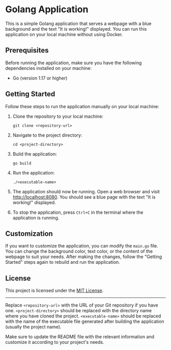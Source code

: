 # Golang Application

This is a simple Golang application that serves a webpage with a blue background and the text "It is working!" displayed. You can run this application on your local machine without using Docker.

## Prerequisites

Before running the application, make sure you have the following dependencies installed on your machine:

- Go (version 1.17 or higher)

## Getting Started

Follow these steps to run the application manually on your local machine:

1. Clone the repository to your local machine:

   ```
   git clone <repository-url>
   ```

2. Navigate to the project directory:

   ```
   cd <project-directory>
   ```

3. Build the application:

   ```
   go build
   ```

4. Run the application:

   ```
   ./<executable-name>
   ```

5. The application should now be running. Open a web browser and visit [http://localhost:8080](http://localhost:8080). You should see a blue page with the text "It is working!" displayed.

6. To stop the application, press `Ctrl+C` in the terminal where the application is running.

## Customization

If you want to customize the application, you can modify the `main.go` file. You can change the background color, text color, or the content of the webpage to suit your needs. After making the changes, follow the "Getting Started" steps again to rebuild and run the application.

## License

This project is licensed under the [MIT License](LICENSE).

---

Replace `<repository-url>` with the URL of your Git repository if you have one. `<project-directory>` should be replaced with the directory name where you have cloned the project. `<executable-name>` should be replaced with the name of the executable file generated after building the application (usually the project name).

Make sure to update the README file with the relevant information and customize it according to your project's needs.
